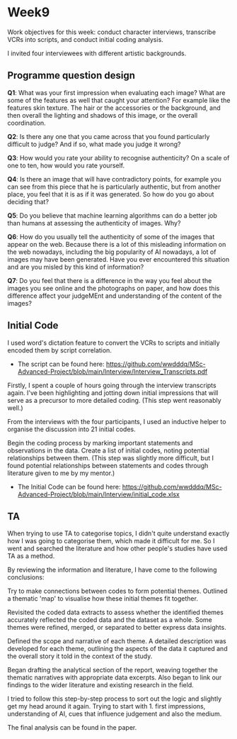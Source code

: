 # Week9
Work objectives for this week: conduct character interviews, transcribe VCRs into scripts, and conduct initial coding analysis.

I invited four interviewees with different artistic backgrounds.

## Programme question design

**Q1**: What was your first impression when evaluating each image? What are some of the features as well that caught your attention? For example like the features skin texture. The hair or the accessories or the background, and then overall the lighting and shadows of this image, or the overall coordination.

**Q2**: Is there any one that you came across that you found particularly difficult to judge? And if so, what made you judge it wrong?

**Q3**: How would you rate your ability to recognise authenticity? On a scale of one to ten, how would you rate yourself.

**Q4**: Is there an image that will have contradictory points, for example you can see from this piece that he is particularly authentic, but from another place, you feel that it is as if it was generated. So how do you go about deciding that?

**Q5**: Do you believe that machine learning algorithms can do a better job than humans at assessing the authenticity of images. Why?

**Q6**: How do you usually tell the authenticity of some of the images that appear on the web. Because there is a lot of this misleading information on the web nowadays, including the big popularity of AI nowadays, a lot of images may have been generated. Have you ever encountered this situation and are you misled by this kind of information?

**Q7**: Do you feel that there is a difference in the way you feel about the images you see online and the photographs on paper, and how does this difference affect your judgeMEnt and understanding of the content of the images?

## Initial Code

I used word's dictation feature to convert the VCRs to scripts and initially encoded them by script correlation.

- The script can be found here: https://github.com/wwdddq/MSc-Advanced-Project/blob/main/Interview/Interview_Transcripts.pdf

Firstly, I spent a couple of hours going through the interview transcripts again. I've been highlighting and jotting down initial impressions that will serve as a precursor to more detailed coding. (This step went reasonably well.)

From the interviews with the four participants, I used an inductive helper to organise the discussion into 21 initial codes.

Begin the coding process by marking important statements and observations in the data. Create a list of initial codes, noting potential relationships between them. (This step was slightly more difficult, but I found potential relationships between statements and codes through literature given to me by my mentor.)

- The Initial Code can be found here: https://github.com/wwdddq/MSc-Advanced-Project/blob/main/Interview/initial_code.xlsx

## TA
When trying to use TA to categorise topics, I didn't quite understand exactly how I was going to categorise them, which made it difficult for me. So I went and searched the literature and how other people's studies have used TA as a method.

By reviewing the information and literature, I have come to the following conclusions:

Try to make connections between codes to form potential themes. Outlined a thematic 'map' to visualise how these initial themes fit together.

Revisited the coded data extracts to assess whether the identified themes accurately reflected the coded data and the dataset as a whole. Some themes were refined, merged, or separated to better express data insights.

Defined the scope and narrative of each theme. A detailed description was developed for each theme, outlining the aspects of the data it captured and the overall story it told in the context of the study.

Began drafting the analytical section of the report, weaving together the thematic narratives with appropriate data excerpts. Also began to link our findings to the wider literature and existing research in the field.

I tried to follow this step-by-step process to sort out the logic and slightly get my head around it again. Trying to start with 1. first impressions, understanding of AI, cues that influence judgement and also the medium.

The final analysis can be found in the paper.

